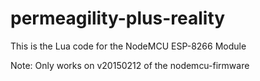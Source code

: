 permeagility-plus-reality
==========================

This is the Lua code for the NodeMCU ESP-8266 Module

Note: Only works on v20150212 of the nodemcu-firmware
